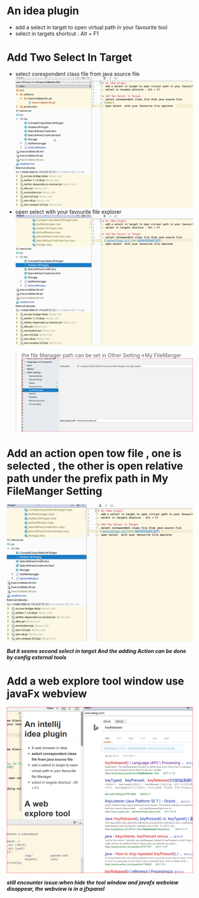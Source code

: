 # An idea plugin 
- add a select in target to open virtual path in your favourite tool
- select in targets shortcut : Alt + F1

# Add Two Select In Target
- select corespondent class file from java source file
![selectClass.gif](doc/selectClass.gif)
- open select  with your favourite file explorer 
![openFile.gif](doc/openFile.gif) 
> the file Manager path can be set in Other Setting->My FileManger
![fileManagerSetting.PNG](doc/fileManagerSetting.PNG)

# Add an action open tow file , one is selected , the other is  open relative path under the prefix path in My FileManger Setting
![openTwoFile.gif](doc/openFile.gif)

**_But it seems second select in target And the adding Action can be done by config external tools_**
 
# Add a web explore tool window use javaFx webview
![web.png](doc/web.PNG)

**_still encounter issue:when hide the tool window and javafx webview disappear, the webview is in a jfxpanel_**
